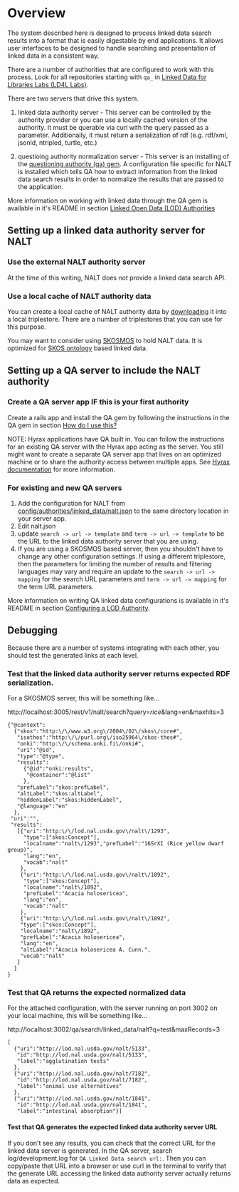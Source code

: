# Overview

The system described here is designed to process linked data search results into a format that is easily digestable by end applications.  It allows user interfaces to be designed to handle searching and presentation of linked data in a consistent way.  

There are a number of authorities that are configured to work with this process.  Look for all repositories starting with `qa_` in [Linked Data for Libraries Labs (LD4L Labs)](https://github.com/ld4l-labs).

There are two servers that drive this system.

1. linked data authority server - This server can be controlled by the authority provider or you can use a locally cached version of the authority.  It must be querable via curl with the query passed as a parameter.  Additionally, it must return a serialization of rdf (e.g. rdf/xml, jsonld, ntripled, turtle, etc.)

2. questioing authority normalization server - This server is an installing of the [questioning authority (qa) gem](https://rubygems.org/gems/qa).  A configuration file specific for NALT is installed which tells QA how to extract information from the linked data search results in order to normalize the results that are passed to the application.

More information on working with linked data through the QA gem is available in it's README in section [Linked Open Data (LOD) Authorities](https://github.com/samvera/questioning_authority#linked-open-data-lod-authorities)


## Setting up a linked data authority server for NALT

### Use the external NALT authority server

At the time of this writing, NALT does not provide a linked data search API.

### Use a local cache of NALT authority data

You can create a local cache of NALT authority data by [downloading]() it into a local triplestore.  There are a number of triplestores that you can use for this purpose.

You may want to consider using [SKOSMOS](http://skosmos.org/) to hold NALT data.  It is optimized for [SKOS ontology](https://www.w3.org/TR/2008/WD-skos-reference-20080829/skos.html) based linked data.


## Setting up a QA server to include the NALT authority

### Create a QA server app IF this is your first authority

Create a rails app and install the QA gem by following the instructions in the QA gem in section [How do I use this?](https://github.com/samvera/questioning_authority#how-do-i-use-this)

NOTE: Hyrax applications have QA built in.  You can follow the instructions for an existing QA server with the Hyrax app acting as the server.  You still might want to create a separate QA server app that lives on an optimized machine or to share the authority access between multiple apps.  See [Hyrax documentation](https://github.com/samvera/hyrax/wiki/Autocomplete-in-Hyrax) for more information.

### For existing and new QA servers

1. Add the configuration for NALT from [config/authorities/linked_data/nalt.json](https://github.com/ld4l-labs/qa_nalt/tree/master/config/authorities/linked_data/nalt.json) to the same directory location in your server app.
1. Edit nalt.json 
  1. update `search -> url -> template` and `term -> url -> template` to be the URL to the linked data authority server that you are using.  
  1. If you are using a SKOSMOS based server, then you shouldn't have to change any other configuration settings.  If using a different triplestore, then the parameters for limiting the number of results and filtering languages may vary and require an update to the `search -> url -> mapping` for the search URL parameters and `term -> url -> mapping` for the term URL parameters. 

More information on writing QA linked data configurations is available in it's README in section [Configuring a LOD Authority](https://github.com/samvera/questioning_authority#configuring-a-lod-authority).

## Debugging

Because there are a number of systems integrating with each other, you should test the generated links at each level.

### Test that the linked data authority server returns expected RDF serialization.

For a SKOSMOS server, this will be something like...

http://localhost:3005/rest/v1/nalt/search?query=*rice*&lang=en&maxhits=3

```
{"@context":
  {"skos":"http:\/\/www.w3.org\/2004\/02\/skos\/core#",
   "isothes":"http:\/\/purl.org\/iso25964\/skos-thes#",
   "onki":"http:\/\/schema.onki.fi\/onki#",
   "uri":"@id",
   "type":"@type",
   "results":
     {"@id":"onki:results",
      "@container":"@list"
     },
   "prefLabel":"skos:prefLabel",
   "altLabel":"skos:altLabel",
   "hiddenLabel":"skos:hiddenLabel",
   "@language":"en"
  },
 "uri":"",
 "results":
   [{"uri":"http:\/\/lod.nal.usda.gov\/nalt\/1293",
     "type":["skos:Concept"],
     "localname":"nalt\/1293","prefLabel":"16SrXI (Rice yellow dwarf group)",
     "lang":"en",
     "vocab":"nalt"
    },
    {"uri":"http:\/\/lod.nal.usda.gov\/nalt\/1892",
     "type":["skos:Concept"],
     "localname":"nalt\/1892",
     "prefLabel":"Acacia holosericea",
     "lang":"en",
     "vocab":"nalt"
    },
    {"uri":"http:\/\/lod.nal.usda.gov\/nalt\/1892",
    "type":["skos:Concept"],
    "localname":"nalt\/1892",
    "prefLabel":"Acacia holosericea",
    "lang":"en",
    "altLabel":"Acacia holosericea A. Cunn.",
    "vocab":"nalt"
   }
  ]
}    
```

### Test that QA returns the expected normalized data

For the attached configuration, with the server running on port 3002 on your local machine, this will be something like...

http://localhost:3002/qa/search/linked_data/nalt?q=test&maxRecords=3

```
[
  {"uri":"http://lod.nal.usda.gov/nalt/5133",
   "id":"http://lod.nal.usda.gov/nalt/5133",
   "label":"agglutination tests"
  },
  {"uri":"http://lod.nal.usda.gov/nalt/7182",
   "id":"http://lod.nal.usda.gov/nalt/7182",
   "label":"animal use alternatives"
  },
  {"uri":"http://lod.nal.usda.gov/nalt/1841",
   "id":"http://lod.nal.usda.gov/nalt/1841",
   "label":"intestinal absorption"}]
```

#### Test that QA generates the expected linked data authority server URL

If you don't see any results, you can check that the correct URL for the linked data server is generated.  In the QA server, search log/development.log for `QA Linked Data search url:`.  Then you can copy/paste that URL into a browser or use curl in the terminal to verify that the generate URL accessing the linked data authority server actually returns data as expected.
